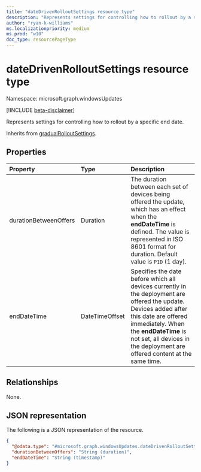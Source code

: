 ```yaml
---
title: "dateDrivenRolloutSettings resource type"
description: "Represents settings for controlling how to rollout by a specific end date."
author: "ryan-k-williams"
ms.localizationpriority: medium
ms.prod: "w10"
doc_type: resourcePageType
---
```


# dateDrivenRolloutSettings resource type

Namespace: microsoft.graph.windowsUpdates

[!INCLUDE [beta-disclaimer](../../includes/beta-disclaimer.md)]

Represents settings for controlling how to rollout by a specific end date.

Inherits from [gradualRolloutSettings](../resources/windowsupdates-gradualrolloutsettings.md).

## Properties
|Property|Type|Description|
|:---|:---|:---|
|durationBetweenOffers|Duration|The duration between each set of devices being offered the update, which has an effect when the **endDateTime** is defined. The value is represented in ISO 8601 format for duration. Default value is `P1D` (1 day).|
|endDateTime|DateTimeOffset|Specifies the date before which all devices currently in the deployment are offered the update. Devices added after this date are offered immediately. When the **endDateTime** is not set, all devices in the deployment are offered content at the same time.|

## Relationships
None.

## JSON representation
The following is a JSON representation of the resource.
<!-- {
  "blockType": "resource",
  "@odata.type": "microsoft.graph.windowsUpdates.dateDrivenRolloutSettings"
}
-->
``` json
{
  "@odata.type": "#microsoft.graph.windowsUpdates.dateDrivenRolloutSettings",
  "durationBetweenOffers": "String (duration)",
  "endDateTime": "String (timestamp)"
}
```
